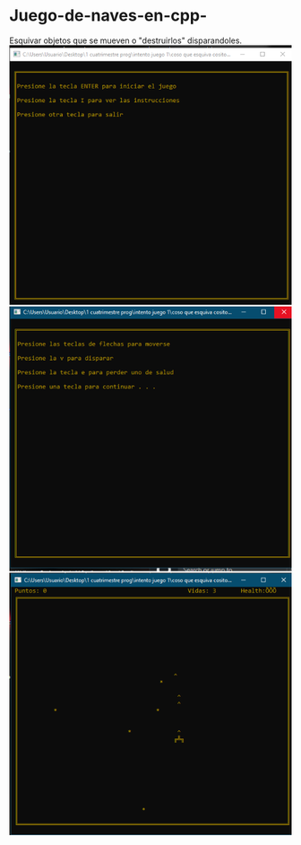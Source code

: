 # Juego-de-naves-en-cpp-
Esquivar objetos que se mueven o "destruirlos" disparandoles.
![](Screenshots/Screenshot_1.png)
![](Screenshots/Screenshot_2.png)
![](Screenshots/Screenshot_3.png)
